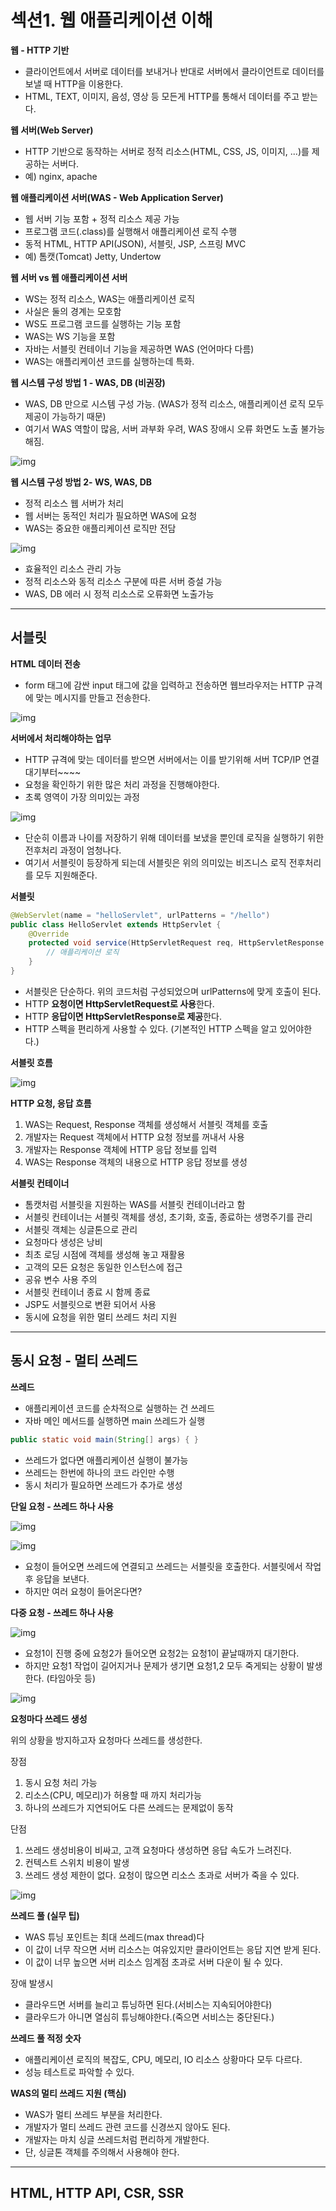 # 섹션1. 웹 애플리케이션 이해



**웹 - HTTP 기반**

- 클라이언트에서 서버로 데이터를 보내거나 반대로 서버에서 클라이언트로 데이터를 보낼 때 HTTP을 이용한다.
-  HTML, TEXT, 이미지, 음성, 영상 등 모든게 HTTP를 통해서 데이터를 주고 받는다.

**웹 서버(Web Server)**

- HTTP 기반으로 동작하는 서버로 정적 리소스(HTML, CSS, JS, 이미지, ...)를 제공하는 서버다.
- 예) nginx, apache

**웹 애플리케이션 서버(WAS - Web Application Server)**

- 웹 서버 기능 포함 + 정적 리소스 제공 가능
-  프로그램 코드(.class)를 실행해서 애플리케이션 로직 수행
-  동적 HTML, HTTP API(JSON), 서블릿, JSP, 스프링 MVC
- 예) 톰캣(Tomcat) Jetty, Undertow

**웹 서버 vs 웹 애플리케이션 서버**

- WS는 정적 리소스, WAS는 애플리케이션 로직
-  사실은 둘의 경계는 모호함
-  WS도 프로그램 코드를 실행하는 기능 포함
-  WAS는 WS 기능을 포함
-  자바는 서블릿 컨테이너 기능을 제공하면 WAS (언어마다 다름)
-  WAS는 애플리케이션 코드를 실행하는데 특화. 

 

**웹 시스템 구성 방법 1 - WAS, DB (비권장)**

- WAS, DB 만으로 시스템 구성 가능. (WAS가 정적 리소스, 애플리케이션 로직 모두 제공이 가능하기 때문)
- 여기서 WAS 역할이 많음, 서버 과부화 우려, WAS 장애시 오류 화면도 노출 불가능해짐. 

![img](https://blog.kakaocdn.net/dn/bb2kmG/btq74DLfnGY/RlNpYCsdIcjHMPmtfnwd51/img.png)



 

**웹 시스템 구성 방법 2- WS, WAS, DB**

- 정적 리소스 웹 서버가 처리
- 웹 서버는 동적인 처리가 필요하면 WAS에 요청
- WAS는 중요한 애플리케이션 로직만 전담

![img](https://blog.kakaocdn.net/dn/z1V5I/btq74gWQJX4/NXIfCXTD2lZJDWyXK59TC1/img.png)



- 효율적인 리소스 관리 가능
- 정적 리소스와 동적 리소스 구분에 따른 서버 증설 가능
-  WAS, DB 에러 시 정적 리소스로 오류화면 노출가능



---



## 서블릿

**HTML 데이터 전송**

- form 태그에 감싼 input 태그에 값을 입력하고 전송하면 웹브라우저는 HTTP 규격에 맞는 메시지를 만들고 전송한다.

![img](https://blog.kakaocdn.net/dn/bFQ7C2/btq77uNeokw/4TN3InEYxL2MEo6e2HVKZK/img.png)



**서버에서 처리해야하는 업무**

- HTTP 규격에 맞는 데이터를 받으면 서버에서는 이를 받기위해 서버 TCP/IP 연결 대기부터~~~~
- 요청을 확인하기 위한 많은 처리 과정을 진행해야한다.
- 초록 영역이 가장 의미있는 과정 

![img](https://blog.kakaocdn.net/dn/bK1WE9/btq77u7xUjt/9qy98kg6vm91mTtmpJuFMk/img.png)

- 단순히 이름과 나이를 저장하기 위해 데이터를 보냈을 뿐인데 로직을 실행하기 위한 전후처리 과정이 엄청나다. 
- 여기서 서블릿이 등장하게 되는데 서블릿은 위의 의미있는 비즈니스 로직 전후처리를 모두 지원해준다.

 

**서블릿**

```java
@WebServlet(name = "helloServlet", urlPatterns = "/hello")
public class HelloServlet extends HttpServlet {
    @Override
    protected void service(HttpServletRequest req, HttpServletResponse resp) throws ServletException, IOException {
        // 애플리케이션 로직
    }
}
```

- 서블릿은 단순하다. 위의 코드처럼 구성되었으며 urlPatterns에 맞게 호출이 된다.
- HTTP **요청이면 HttpServletRequest로 사용**한다.
- HTTP **응답이면 HttpServletResponse로 제공**한다. 
- HTTP 스펙을 편리하게 사용할 수 있다. (기본적인 HTTP 스펙을 알고 있어야한다.)

 

**서블릿 흐름**

![img](https://blog.kakaocdn.net/dn/oG1Ng/btq77t8K1IF/mtOYkc5E05qCDa3bIPd2kk/img.png)



**HTTP 요청, 응답 흐름**

1. WAS는 Request, Response 객체를 생성해서 서블릿 객체를 호출
2. 개발자는 Request 객체에서 HTTP 요청 정보를 꺼내서 사용
3. 개발자는 Response 객체에 HTTP 응답 정보를 입력
4. WAS는 Response 객체의 내용으로 HTTP 응답 정보를 생성

 

**서블릿 컨테이너**

- 톰캣처럼 서블릿을 지원하는 WAS를 서블릿 컨테이너라고 함
- 서블릿 컨테이너는 서블릿 객체를 생성, 초기화, 호출, 종료하는 생명주기를 관리
-  서블릿 객체는 싱글톤으로 관리
-  요청마다 생성은 낭비
-  최초 로딩 시점에 객체를 생성해 놓고 재활용
-  고객의 모든 요청은 동일한 인스턴스에 접근
-  공유 변수 사용 주의
-  서블릿 컨테이너 종료 시 함께 종료
- JSP도 서블릿으로 변환 되어서 사용
-  동시에 요청을 위한 멀티 쓰레드 처리 지원



---



## 동시 요청 - 멀티 쓰레드

**쓰레드**

- 애플리케이션 코드를 순차적으로 실행하는 건 쓰레드
-  자바 메인 메서드를 실행하면 main 쓰레드가 실행

```java
public static void main(String[] args) { }
```

- 쓰레드가 없다면 애플리케이션 실행이 불가능
-  쓰레드는 한번에 하나의 코드 라인만 수행
-  동시 처리가 필요하면 쓰레드가 추가로 생성

 

**단일 요청 - 쓰레드 하나 사용**

![img](https://blog.kakaocdn.net/dn/byOuUr/btq746Uy3fJ/t5DgggKEo2TWUCwjYKKMu1/img.png)

![img](https://blog.kakaocdn.net/dn/bjAGC7/btq79En2hCC/Bv8szK35VLgnbTRnwbGPw0/img.png)

- 요청이 들어오면 쓰레드에 연결되고 쓰레드는 서블릿을 호출한다. 서블릿에서 작업 후 응답을 보낸다.
-  하지만 여러 요청이 들어온다면?

 

**다중 요청 - 쓰레드 하나 사용**

![img](https://blog.kakaocdn.net/dn/bbEeVG/btq79LHqYfA/OO1zkisy3nf9efZeGRKpak/img.png)



- 요청1이 진행 중에 요청2가 들어오면 요청2는 요청1이 끝날때까지 대기한다.
- 하지만 요청1 작업이 길어지거나 문제가 생기면 요청1,2 모두 죽게되는 상황이 발생한다. (타임아웃 등)



![img](https://blog.kakaocdn.net/dn/cZHixE/btq79jq3NHs/46u2kWbjDf57HIubrLRwlK/img.png)



 

**요청마다 쓰레드 생성**

위의 상황을 방지하고자 요청마다 쓰레드를 생성한다.

장점

1. 동시 요청 처리 가능
2. 리소스(CPU, 메모리)가 허용할 때 까지 처리가능
3. 하나의 쓰레드가 지연되어도 다른 쓰레드는 문제없이 동작

단점

1. 쓰레드 생성비용이 비싸고, 고객 요청마다 생성하면 응답 속도가 느려진다.
2. 컨텍스트 스위치 비용이 발생
3. 쓰레드 생성 제한이 없다. 요청이 많으면 리소스 초과로 서버가 죽을 수 있다.



![img](https://blog.kakaocdn.net/dn/dJVWNx/btq75DEv71f/KpOerJ15BEaMytufHSjjLK/img.png)



 

**쓰레드 풀 (실무 팁)**

- WAS 튜닝 포인트는 최대 쓰레드(max thread)다
- 이 값이 너무 작으면 서버 리소스는 여유있지만 클라이언트는 응답 지연 받게 된다.
- 이 값이 너무 높으면 서버 리소스 임계점 초과로 서버 다운이 될 수 있다.

장애 발생시

- 클라우드면 서버를 늘리고 튜닝하면 된다.(서비스는 지속되어야한다)
- 클라우드가 아니면 열심히 튜닝해야한다.(죽으면 서비스는 중단된다.)

 

**쓰레드 풀 적정 숫자**

- 애플리케이션 로직의 복잡도, CPU, 메모리, IO 리소스 상황마다 모두 다르다.
- 성능 테스트로 파악할 수 있다.

 

**WAS의 멀티 쓰레드 지원 (핵심)**

- WAS가 멀티 쓰레드 부분을 처리한다.
- 개발자가 멀티 쓰레드 관련 코드를 신경쓰지 않아도 된다.
-  개발자는 마치 싱글 쓰레드처럼 편리하게 개발한다.
-  단, 싱글톤 객체를 주의해서 사용해야 한다. 



---



## HTML, HTTP API, CSR, SSR







